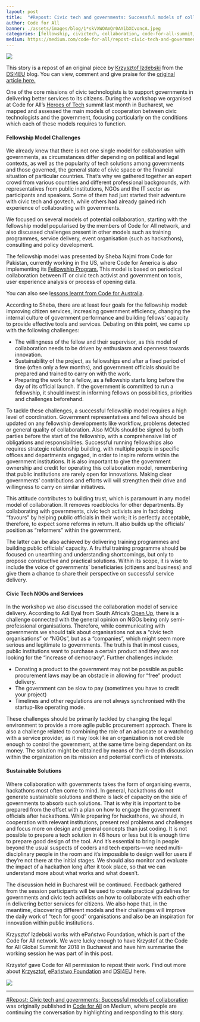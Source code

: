 ```yaml
---
layout: post
title:  "#Repost: Civic tech and governments: Successful models of collaboration"
author: Code for All
banner: ./assets/images/blog/1*skVXWOAmQr0AYibXCvoncA.jpeg
categories: [fellowship, civictech, collaboration, code-for-all-summit, code-for-all]
medium: https://medium.com/code-for-all/repost-civic-tech-and-governments-successful-models-of-collaboration-fddeb98594f?source=rss----77bd73f07099--civictech
---
```


![](https://cdn-images-1.medium.com/max/1024/1*skVXWOAmQr0AYibXCvoncA.jpeg)

This story is a repost of an original piece by [Krzysztof Izdebski](https://medium.com/u/339f6461748a) from the [DSI4EU](https://medium.com/u/716078faad2a) blog. You can view, comment and give praise for the [original article here.](https://medium.com/dsi4eu/civic-tech-and-governments-successful-models-of-collaboration-9d1787b35aaf)

One of the core missions of civic technologists is to support governments in delivering better services to its citizens. During the workshop we organised at Code for All’s [Heroes of Tech](https://heroesoftech.com/) summit last month in Bucharest, we mapped and assessed the main models of cooperation between civic technologists and the government, focusing particularly on the conditions which each of these models requires to function.

#### Fellowship Model Challenges

We already knew that there is not one single model for collaboration with governments, as circumstances differ depending on political and legal contexts, as well as the popularity of tech solutions among governments and those governed, the general state of civic space or the financial situation of particular countries. That’s why we gathered together an expert crowd from various countries and different professional backgrounds, with representatives from public institutions, NGOs and the IT sector as participants and speakers. Some of them had just started their adventure with civic tech and govtech, while others had already gained rich experience of collaborating with governments.

We focused on several models of potential collaboration, starting with the fellowship model popularised by the members of Code for All network, and also discussed challenges present in other models such as training programmes, service delivery, event organisation (such as hackathons), consulting and policy development.

The fellowship model was presented by Sheba Najmi from Code for Pakistan, currently working in the US, where Code for America is also implementing its [Fellowship Program.](https://www.codeforamerica.org/fellowship/faqs) This model is based on periodical collaboration between IT or civic tech activist and government on tools, user experience analysis or process of opening data.

You can also see l[essons learnt from Code for Australia](https://drive.google.com/file/d/1moYDvpuPX5iCErQ-K09QHD0Dr_4CXEVk/view).

According to Sheba, there are at least four goals for the fellowship model: improving citizen services, increasing government efficiency, changing the internal culture of government performance and building fellows’ capacity to provide effective tools and services. Debating on this point, we came up with the following challenges:

*   The willingness of the fellow and their supervisor, as this model of collaboration needs to be driven by enthusiasm and openness towards innovation.
*   Sustainability of the project, as fellowships end after a fixed period of time (often only a few months), and government officials should be prepared and trained to carry on with the work.
*   Preparing the work for a fellow, as a fellowship starts long before the day of its official launch. If the government is committed to run a fellowship, it should invest in informing fellows on possibilities, priorities and challenges beforehand.

To tackle these challenges, a successful fellowship model requires a high level of coordination. Government representatives and fellows should be updated on any fellowship developments like workflow, problems detected or general quality of collaboration. Also MOUs should be signed by both parties before the start of the fellowship, with a comprehensive list of obligations and responsibilities. Successful running fellowships also requires strategic relationship building, with multiple people in specific offices and departments engaged, in order to inspire reform within the government institutions. It is also important to give the government ownership and credit for operating this collaboration model, remembering that public institutions are rarely open for innovations. Making clear governments’ contributions and efforts will will strengthen their drive and willingness to carry on similar initiatives.

This attitude contributes to building trust, which is paramount in any model model of collaboration. It removes roadblocks for other departments. By collaborating with governments, civic tech activists are in fact doing “favours” by helping public officials in their work; it is perfectly acceptable, therefore, to expect some reforms in return. It also builds up the officials’ position as “reformers” within the government.

The latter can be also achieved by delivering training programmes and building public officials’ capacity. A fruitful training programme should be focused on unearthing and understanding shortcomings, but only to propose constructive and practical solutions. Within its scope, it is wise to include the voice of governments’ beneficiaries (citizens and business) and give them a chance to share their perspective on successful service delivery.

#### Civic Tech NGOs and Services

In the workshop we also discussed the collaboration model of service delivery. According to Adi Eyal from South Africa’s [Open Up](https://openup.org.za/), there is a challenge connected with the general opinion on NGOs being only semi-professional organisations. Therefore, while communicating with governments we should talk about organisations not as a “civic tech organisations” or “NGOs”, but as a “companies”, which might seem more serious and legitimate to governments. The truth is that in most cases, public institutions want to purchase a certain product and they are not looking for the “increase of democracy”. Further challenges include:

*   Donating a product to the government may not be possible as public procurement laws may be an obstacle in allowing for “free” product delivery.
*   The government can be slow to pay (sometimes you have to credit your project)
*   Timelines and other regulations are not always synchronised with the startup-like operating mode.

These challenges should be primarily tackled by changing the legal environment to provide a more agile public procurement approach. There is also a challenge related to combining the role of an advocate or a watchdog with a service provider, as it may look like an organization is not credible enough to control the government, at the same time being dependant on its money. The solution might be obtained by means of the in-depth discussion within the organization on its mission and potential conflicts of interests.

#### Sustainable Solutions

Where collaboration with governments takes the form of organising events, hackathons most often come to mind. In general, hackathons do not generate sustainable solutions and there is lack of capacity on the side of governments to absorb such solutions. That is why it is important to be prepared from the offset with a plan on how to engage the government officials after hackathons. While preparing for hackathons, we should, in cooperation with relevant institutions, present real problems and challenges and focus more on design and general concepts than just coding. It is not possible to prepare a tech solution in 48 hours or less but it is enough time to prepare good design of the tool. And it’s essential to bring in people beyond the usual suspects of coders and tech experts — we need multi-disciplinary people in the room and it’s impossible to design well for users if they’re not there at the initial stages. We should also monitor and evaluate the impact of a hackathon long after it took place, so that we can understand more about what works and what doesn’t.

The discussion held in Bucharest will be continued. Feedback gathered from the session participants will be used to create practical guidelines for governments and civic tech activists on how to collaborate with each other in delivering better services for citizens. We also hope that, in the meantime, discovering different models and their challenges will improve the daily work of “tech for good” organisations and also be an inspiration for innovation within public institutions.

Krzysztof Izdebski works with ePaństwo Foundation, which is part of the Code for All network. We were lucky enough to have Krzystof at the Code for All Global Summit for 2018 in Bucharest and have him summarise the working session he was part of in this post.

Krzystof gave Code for All permission to repost their work. Find out more about [Krzysztof](https://twitter.com/@K_Izdebski), [ePaństwo Foundation](https://epf.org.pl/en/) and [DSI4EU](https://digitalsocial.eu/) here.

![](https://medium.com/_/stat?event=post.clientViewed&referrerSource=full_rss&postId=fddeb98594f)

* * *

[#Repost: Civic tech and governments: Successful models of collaboration](https://medium.com/code-for-all/repost-civic-tech-and-governments-successful-models-of-collaboration-fddeb98594f) was originally published in [Code for All](https://medium.com/code-for-all) on Medium, where people are continuing the conversation by highlighting and responding to this story.